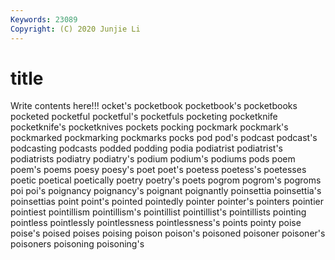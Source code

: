 ```yaml
---
Keywords: 23089
Copyright: (C) 2020 Junjie Li
---
```


# title

Write contents here!!!
ocket's 
pocketbook 
pocketbook's 
pocketbooks 
pocketed 
pocketful 
pocketful's 
pocketfuls 
pocketing 
pocketknife
pocketknife's 
pocketknives 
pockets 
pocking 
pockmark 
pockmark's 
pockmarked 
pockmarking 
pockmarks 
pocks
pod 
pod's 
podcast 
podcast's 
podcasting 
podcasts 
podded 
podding 
podia 
podiatrist
podiatrist's 
podiatrists 
podiatry 
podiatry's 
podium 
podium's 
podiums 
pods 
poem 
poem's
poems 
poesy 
poesy's 
poet 
poet's 
poetess 
poetess's 
poetesses 
poetic 
poetical
poetically 
poetry 
poetry's 
poets 
pogrom 
pogrom's 
pogroms 
poi 
poi's 
poignancy
poignancy's 
poignant 
poignantly 
poinsettia 
poinsettia's 
poinsettias 
point 
point's 
pointed 
pointedly
pointer 
pointer's 
pointers 
pointier 
pointiest 
pointillism 
pointillism's 
pointillist 
pointillist's 
pointillists
pointing 
pointless 
pointlessly 
pointlessness 
pointlessness's 
points 
pointy 
poise 
poise's 
poised
poises 
poising 
poison 
poison's 
poisoned 
poisoner 
poisoner's 
poisoners 
poisoning 
poisoning's
